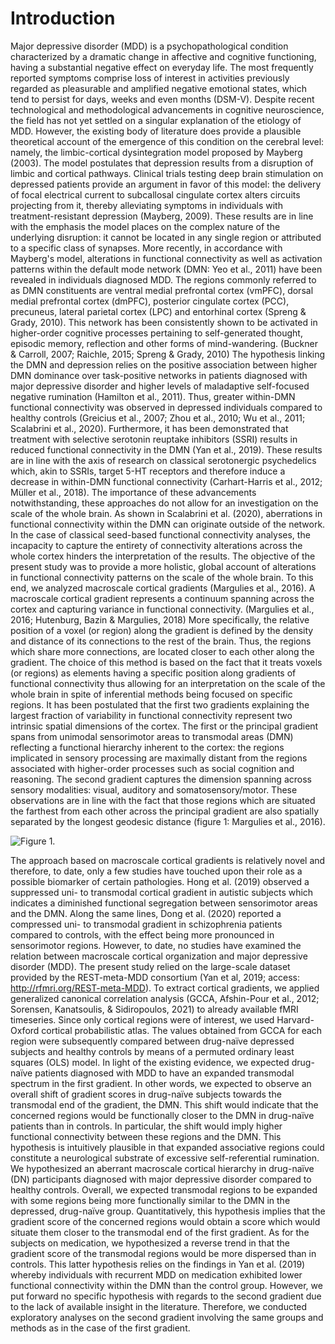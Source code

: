 # Introduction
Major depressive disorder (MDD) is a psychopathological condition characterized by a dramatic change in affective and cognitive functioning, having a substantial negative effect on everyday life. The most frequently reported symptoms comprise loss of interest in activities previously regarded as pleasurable and amplified negative emotional states, which tend to persist for days, weeks and even months (DSM-V).
Despite recent technological and methodological advancements in cognitive neuroscience, the field has not yet settled on a singular explanation of the etiology of MDD. However, the existing body of literature does provide a plausible theoretical account of the emergence of this condition on the cerebral level: namely, the limbic-cortical dysintegration model proposed by Mayberg (2003). The model postulates that depression results from a disruption of limbic and cortical pathways. Clinical trials testing deep brain stimulation on depressed patients provide an argument in favor of this model: the delivery of focal electrical current to subcallosal cingulate cortex alters circuits projecting from it, thereby alleviating symptoms in individuals with treatment-resistant depression (Mayberg, 2009). These results are in line with the emphasis the model places on the complex nature of the underlying disruption: it cannot be located in any single region or attributed to a specific class of synapses.
More recently, in accordance with Mayberg's model, alterations in functional connectivity as well as activation patterns within the default mode network (DMN: Yeo et al., 2011) have been revealed in individuals diagnosed MDD. The regions commonly referred to as DMN constituents are ventral medial prefrontal cortex (vmPFC), dorsal medial prefrontal cortex (dmPFC), posterior cingulate cortex (PCC), precuneus, lateral parietal cortex (LPC) and entorhinal cortex (Spreng & Grady, 2010). This network has been consistently shown to be activated in higher-order cognitive processes pertaining to self-generated thought, episodic memory, reflection and other forms of mind-wandering. (Buckner & Carroll, 2007; Raichle, 2015; Spreng & Grady, 2010) The hypothesis linking the DMN and depression relies on the positive association between higher DMN dominance over task-positive networks in patients diagnosed with major depressive disorder and higher levels of maladaptive self-focused negative rumination (Hamilton et al., 2011). Thus, greater within-DMN functional connectivity was observed in depressed individuals compared to healthy controls (Greicius et al., 2007; Zhou et al., 2010; Wu et al., 2011; Scalabrini et al., 2020). Furthermore, it has been demonstrated that treatment with selective serotonin reuptake inhibitors (SSRI) results in reduced functional connectivity in the DMN (Yan et al., 2019). These results are in line with the axis of research on classical serotonergic psychedelics which, akin to SSRIs, target 5-HT receptors and therefore induce a decrease in within-DMN functional connectivity (Carhart-Harris et al., 2012; Müller et al., 2018). 
The importance of these advancements notwithstanding, these approaches do not allow for an investigation on the scale of the whole brain. As shown in Scalabrini et al. (2020), aberrations in functional connectivity within the DMN can originate outside of the network. In the case of classical seed-based functional connectivity analyses, the incapacity to capture the entirety of connectivity alterations across the whole cortex hinders the interpretation of the results. The objective of the present study was to provide a more holistic, global account of alterations in functional connectivity patterns on the scale of the whole brain. To this end, we analyzed macroscale cortical gradients (Margulies et al., 2016). 
A macroscale cortical gradient represents a continuum spanning across the cortex and capturing variance in functional connectivity. (Margulies et al., 2016; Hutenburg, Bazin & Margulies, 2018) More specifically, the relative position of a voxel (or region) along the gradient is defined by the density and distance of its connections to the rest of the brain. Thus, the regions which share more connections, are located closer to each other along the gradient. The choice of this method is based on the fact that it treats voxels (or regions) as elements having a specific position along gradients of functional connectivity thus allowing for an interpretation on the scale of the whole brain in spite of inferential methods being focused on specific regions.
It has been postulated that the first two gradients explaining the largest fraction of variability in functional connectivity represent two intrinsic spatial dimensions of the cortex. The first or the principal gradient spans from unimodal sensorimotor areas to transmodal areas (DMN) reflecting a functional hierarchy inherent to the cortex: the regions implicated in sensory processing are maximally distant from the regions associated with higher-order processes such as social cognition and reasoning. The second gradient captures the dimension spanning across sensory modalities: visual, auditory and somatosensory/motor. These observations are in line with the fact that those regions which are situated the farthest from each other across the principal gradient are also spatially separated by the longest geodesic distance (figure 1: Margulies et al., 2016). 

![Figure 1.](figures/Margulies_fig_1.png)
 
The approach based on macroscale cortical gradients is relatively novel and therefore, to date, only a few studies have touched upon their role as a possible biomarker of certain pathologies. Hong et al. (2019) observed a suppressed uni- to transmodal cortical gradient in autistic subjects which indicates a diminished functional segregation between sensorimotor areas and the DMN. Along the same lines, Dong et al. (2020) reported a compressed uni- to transmodal gradient in schizophrenia patients compared to controls, with the effect being more pronounced in sensorimotor regions. However, to date, no studies have examined the relation between macroscale cortical organization and major depressive disorder (MDD).
The present study relied on the large-scale dataset provided by the REST-meta-MDD consortium (Yan et al, 2019; access: http://rfmri.org/REST-meta-MDD). To extract cortical gradients, we applied generalized canonical correlation analysis (GCCA, Afshin-Pour et al., 2012; Sorensen, Kanatsoulis, & Sidiropoulos, 2021) to already available fMRI timeseries. Since only cortical regions were of interest, we used Harvard-Oxford cortical probabilistic atlas. The values obtained from GCCA for each region were subsequently compared between drug-naïve depressed subjects and healthy controls by means of a permuted ordinary least squares (OLS) model.
In light of the existing evidence, we expected drug-naïve patients diagnosed with MDD to have an expanded transmodal spectrum in the first gradient. In other words, we expected to observe an overall shift of gradient scores in drug-naïve subjects towards the transmodal end of the gradient, the DMN. This shift would indicate that the concerned regions would be functionally closer to the DMN in drug-naïve patients than in controls. In particular, the shift would imply higher functional connectivity between these regions and the DMN. This hypothesis is intuitively plausible in that expanded associative regions could constitute a neurological substrate of excessive self-referential rumination. 
We hypothesized an aberrant macroscale cortical hierarchy in drug-naïve (DN) participants diagnosed with major depressive disorder compared to healthy controls. Overall, we expected transmodal regions to be expanded with some regions being more functionally similar to the DMN in the depressed, drug-naïve group. Quantitatively, this hypothesis implies that the gradient score of the concerned regions would obtain a score which would situate them closer to the transmodal end of the first gradient.
As for the subjects on medication, we hypothesized a reverse trend in that the gradient score of the transmodal regions would be more dispersed than in controls. This latter hypothesis relies on the findings in Yan et al. (2019) whereby individuals with recurrent MDD on medication exhibited lower functional connectivity within the DMN than the control group.
However, we put forward no specific hypothesis with regards to the second gradient due to the lack of available insight in the literature. Therefore, we conducted exploratory analyses on the second gradient involving the same groups and methods as in the case of the first gradient.
